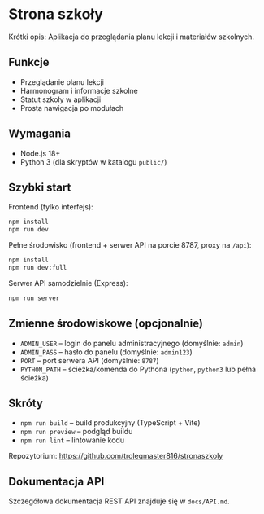 # Strona szkoły

Krótki opis: Aplikacja do przeglądania planu lekcji i materiałów szkolnych.

## Funkcje
- Przeglądanie planu lekcji
- Harmonogram i informacje szkolne
- Statut szkoły w aplikacji
- Prosta nawigacja po modułach

## Wymagania
- Node.js 18+
- Python 3 (dla skryptów w katalogu `public/`)

## Szybki start

Frontend (tylko interfejs):
```bash
npm install
npm run dev
```

Pełne środowisko (frontend + serwer API na porcie 8787, proxy na `/api`):
```bash
npm install
npm run dev:full
```

Serwer API samodzielnie (Express):
```bash
npm run server
```

## Zmienne środowiskowe (opcjonalnie)
- `ADMIN_USER` – login do panelu administracyjnego (domyślnie: `admin`)
- `ADMIN_PASS` – hasło do panelu (domyślnie: `admin123`)
- `PORT` – port serwera API (domyślnie: `8787`)
- `PYTHON_PATH` – ścieżka/komenda do Pythona (`python`, `python3` lub pełna ścieżka)

## Skróty
- `npm run build` – build produkcyjny (TypeScript + Vite)
- `npm run preview` – podgląd buildu
- `npm run lint` – lintowanie kodu

Repozytorium: https://github.com/troleqmaster816/stronaszkoly

## Dokumentacja API

Szczegółowa dokumentacja REST API znajduje się w `docs/API.md`.
